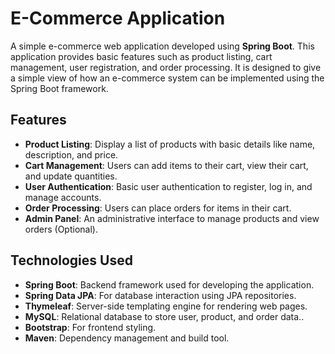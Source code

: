 # E-Commerce Application

A simple e-commerce web application developed using **Spring Boot**. This application provides basic features such as product listing, cart management, user registration, and order processing. It is designed to give a simple view of how an e-commerce system can be implemented using the Spring Boot framework.

## Features

- **Product Listing**: Display a list of products with basic details like name, description, and price.
- **Cart Management**: Users can add items to their cart, view their cart, and update quantities.
- **User Authentication**: Basic user authentication to register, log in, and manage accounts.
- **Order Processing**: Users can place orders for items in their cart.
- **Admin Panel**: An administrative interface to manage products and view orders (Optional).
  
## Technologies Used

- **Spring Boot**: Backend framework used for developing the application.
- **Spring Data JPA**: For database interaction using JPA repositories.
- **Thymeleaf**: Server-side templating engine for rendering web pages.
- **MySQL**: Relational database to store user, product, and order data..
- **Bootstrap**: For frontend styling.
- **Maven**: Dependency management and build tool.
